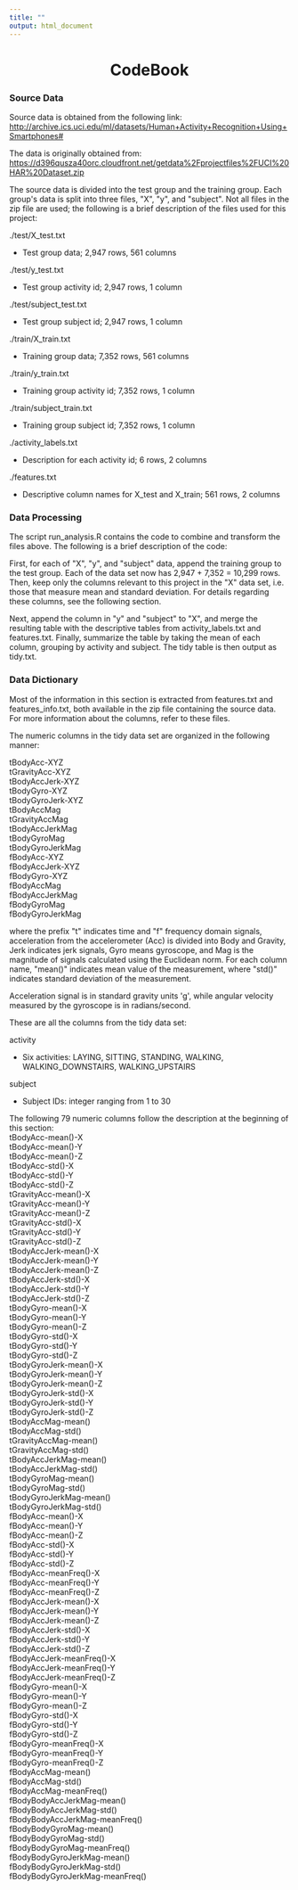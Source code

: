 ```yaml
---
title: ""
output: html_document
---
```


<center> <h1>CodeBook</h1> </center>

### Source Data

Source data is obtained from the following link:
http://archive.ics.uci.edu/ml/datasets/Human+Activity+Recognition+Using+Smartphones#

The data is originally obtained from:
https://d396qusza40orc.cloudfront.net/getdata%2Fprojectfiles%2FUCI%20HAR%20Dataset.zip

The source data is divided into the test group and the training group.  Each group's data is split into three files, "X", "y", and "subject".  Not all files in the zip file are used; the following is a brief description of the files used for this project:

./test/X_test.txt

* Test group data; 2,947 rows, 561 columns  

./test/y_test.txt

* Test group activity id; 2,947 rows, 1 column

./test/subject_test.txt

* Test group subject id; 2,947 rows, 1 column

./train/X_train.txt

* Training group data; 7,352 rows, 561 columns

./train/y_train.txt

* Training group activity id; 7,352 rows, 1 column

./train/subject_train.txt

* Training group subject id; 7,352 rows, 1 column

./activity_labels.txt

* Description for each activity id; 6 rows, 2 columns

./features.txt

* Descriptive column names for X_test and X_train; 561 rows, 2 columns

### Data Processing

The script run_analysis.R contains the code to combine and transform the files above.  The following is a brief description of the code:

First, for each of "X", "y", and "subject" data, append the training group to the test group.  Each of the data set now has 2,947 + 7,352 = 10,299 rows.  Then, keep only the columns relevant to this project in the "X" data set, i.e. those that measure mean and standard deviation.  For details regarding these columns, see the following section.

Next, append the column in "y" and "subject" to "X", and merge the resulting table with the descriptive tables from activity_labels.txt and features.txt.  Finally, summarize the table by taking the mean of each column, grouping by activity and subject.  The tidy table is then output as tidy.txt.

### Data Dictionary

Most of the information in this section is extracted from features.txt and features_info.txt, both available in the zip file containing the source data.  For more information about the columns, refer to these files.

The numeric columns in the tidy data set are organized in the following manner:

tBodyAcc-XYZ  
tGravityAcc-XYZ  
tBodyAccJerk-XYZ  
tBodyGyro-XYZ  
tBodyGyroJerk-XYZ  
tBodyAccMag  
tGravityAccMag  
tBodyAccJerkMag  
tBodyGyroMag  
tBodyGyroJerkMag  
fBodyAcc-XYZ  
fBodyAccJerk-XYZ  
fBodyGyro-XYZ  
fBodyAccMag  
fBodyAccJerkMag  
fBodyGyroMag  
fBodyGyroJerkMag  

where the prefix "t" indicates time and "f" frequency domain signals, acceleration from the accelerometer (Acc) is divided into Body and Gravity, Jerk indicates jerk signals, Gyro means gyroscope, and Mag is the magnitude of signals calculated using the Euclidean norm.  For each column name, "mean()" indicates mean value of the measurement, where "std()" indicates standard deviation of the measurement.  

Acceleration signal is in standard gravity units 'g', while angular velocity measured by the gyroscope is in radians/second.  

These are all the columns from the tidy data set:

activity

* Six activities: LAYING, SITTING, STANDING, WALKING, WALKING_DOWNSTAIRS, WALKING_UPSTAIRS

subject

* Subject IDs: integer ranging from 1 to 30

The following 79 numeric columns follow the description at the beginning of this section:  
tBodyAcc-mean()-X  
tBodyAcc-mean()-Y  
tBodyAcc-mean()-Z  
tBodyAcc-std()-X  
tBodyAcc-std()-Y  
tBodyAcc-std()-Z  
tGravityAcc-mean()-X  
tGravityAcc-mean()-Y  
tGravityAcc-mean()-Z  
tGravityAcc-std()-X  
tGravityAcc-std()-Y  
tGravityAcc-std()-Z  
tBodyAccJerk-mean()-X  
tBodyAccJerk-mean()-Y  
tBodyAccJerk-mean()-Z  
tBodyAccJerk-std()-X  
tBodyAccJerk-std()-Y  
tBodyAccJerk-std()-Z  
tBodyGyro-mean()-X  
tBodyGyro-mean()-Y  
tBodyGyro-mean()-Z  
tBodyGyro-std()-X  
tBodyGyro-std()-Y  
tBodyGyro-std()-Z  
tBodyGyroJerk-mean()-X  
tBodyGyroJerk-mean()-Y  
tBodyGyroJerk-mean()-Z  
tBodyGyroJerk-std()-X  
tBodyGyroJerk-std()-Y  
tBodyGyroJerk-std()-Z  
tBodyAccMag-mean()  
tBodyAccMag-std()  
tGravityAccMag-mean()  
tGravityAccMag-std()  
tBodyAccJerkMag-mean()  
tBodyAccJerkMag-std()  
tBodyGyroMag-mean()  
tBodyGyroMag-std()  
tBodyGyroJerkMag-mean()  
tBodyGyroJerkMag-std()  
fBodyAcc-mean()-X  
fBodyAcc-mean()-Y  
fBodyAcc-mean()-Z  
fBodyAcc-std()-X  
fBodyAcc-std()-Y  
fBodyAcc-std()-Z  
fBodyAcc-meanFreq()-X  
fBodyAcc-meanFreq()-Y  
fBodyAcc-meanFreq()-Z  
fBodyAccJerk-mean()-X  
fBodyAccJerk-mean()-Y  
fBodyAccJerk-mean()-Z  
fBodyAccJerk-std()-X  
fBodyAccJerk-std()-Y  
fBodyAccJerk-std()-Z  
fBodyAccJerk-meanFreq()-X  
fBodyAccJerk-meanFreq()-Y  
fBodyAccJerk-meanFreq()-Z  
fBodyGyro-mean()-X  
fBodyGyro-mean()-Y  
fBodyGyro-mean()-Z  
fBodyGyro-std()-X  
fBodyGyro-std()-Y  
fBodyGyro-std()-Z  
fBodyGyro-meanFreq()-X  
fBodyGyro-meanFreq()-Y  
fBodyGyro-meanFreq()-Z  
fBodyAccMag-mean()  
fBodyAccMag-std()  
fBodyAccMag-meanFreq()  
fBodyBodyAccJerkMag-mean()  
fBodyBodyAccJerkMag-std()  
fBodyBodyAccJerkMag-meanFreq()  
fBodyBodyGyroMag-mean()  
fBodyBodyGyroMag-std()  
fBodyBodyGyroMag-meanFreq()  
fBodyBodyGyroJerkMag-mean()  
fBodyBodyGyroJerkMag-std()  
fBodyBodyGyroJerkMag-meanFreq()  